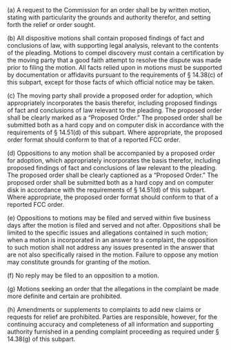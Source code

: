 (a) A request to the Commission for an order shall be by written motion, stating with particularity the grounds and authority therefor, and setting forth the relief or order sought.

(b) All dispositive motions shall contain proposed findings of fact and conclusions of law, with supporting legal analysis, relevant to the contents of the pleading. Motions to compel discovery must contain a certification by the moving party that a good faith attempt to resolve the dispute was made prior to filing the motion. All facts relied upon in motions must be supported by documentation or affidavits pursuant to the requirements of § 14.38(c) of this subpart, except for those facts of which official notice may be taken.

(c) The moving party shall provide a proposed order for adoption, which appropriately incorporates the basis therefor, including proposed findings of fact and conclusions of law relevant to the pleading. The proposed order shall be clearly marked as a “Proposed Order.” The proposed order shall be submitted both as a hard copy and on computer disk in accordance with the requirements of § 14.51(d) of this subpart. Where appropriate, the proposed order format should conform to that of a reported FCC order.

(d) Oppositions to any motion shall be accompanied by a proposed order for adoption, which appropriately incorporates the basis therefor, including proposed findings of fact and conclusions of law relevant to the pleading. The proposed order shall be clearly captioned as a “Proposed Order.” The proposed order shall be submitted both as a hard copy and on computer disk in accordance with the requirements of § 14.51(d) of this subpart. Where appropriate, the proposed order format should conform to that of a reported FCC order.

(e) Oppositions to motions may be filed and served within five business days after the motion is filed and served and not after. Oppositions shall be limited to the specific issues and allegations contained in such motion; when a motion is incorporated in an answer to a complaint, the opposition to such motion shall not address any issues presented in the answer that are not also specifically raised in the motion. Failure to oppose any motion may constitute grounds for granting of the motion.

(f) No reply may be filed to an opposition to a motion.

(g) Motions seeking an order that the allegations in the complaint be made more definite and certain are prohibited.

(h) Amendments or supplements to complaints to add new claims or requests for relief are prohibited. Parties are responsible, however, for the continuing accuracy and completeness of all information and supporting authority furnished in a pending complaint proceeding as required under § 14.38(g) of this subpart.

